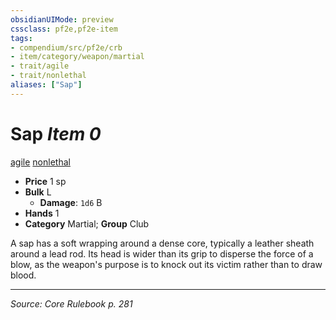 ```yaml
---
obsidianUIMode: preview
cssclass: pf2e,pf2e-item
tags:
- compendium/src/pf2e/crb
- item/category/weapon/martial
- trait/agile
- trait/nonlethal
aliases: ["Sap"]
---
```

# Sap *Item 0*  
[agile](agile.md "Agile Weapon Trait")  [nonlethal](nonlethal.md "Nonlethal Weapon Trait")  

- **Price** 1 sp
- **Bulk** L
  - **Damage**: `1d6` B
- **Hands** 1
- **Category** Martial; **Group** Club 

A sap has a soft wrapping around a dense core, typically a leather sheath around a lead rod. Its head is wider than its grip to disperse the force of a blow, as the weapon's purpose is to knock out its victim rather than to draw blood.


---
*Source: Core Rulebook p. 281*